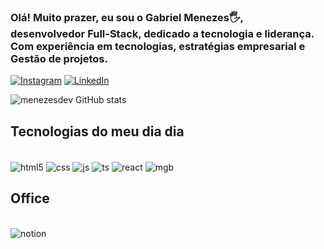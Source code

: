 ### Olá! Muito prazer, eu sou o Gabriel Menezes🖐️, <br>desenvolvedor Full-Stack, dedicado a tecnologia e liderança. <br> Com experiência em tecnologias, estratégias empresarial e Gestão de projetos. 

[![Instagram](https://img.shields.io/badge/Instagram-E4405F?style=for-the-badge&logo=instagram&logoColor=white)](https://www.instagram.com/gaab.riielll/?next=%2F)
[![LinkedIn](https://img.shields.io/badge/LinkedIn-0077B5?style=for-the-badge&logo=linkedin&logoColor=white)](https://www.linkedin.com/in/gabriel-menezesdev/)

![menezesdev GitHub stats](https://github-readme-stats.vercel.app/api?username=menezesdev&show_icons=true&theme=tokyonight)

## Tecnologias do meu dia dia 

<div style="display: inline-block"></br>
    <img align="center"alt="html5" src="https://img.shields.io/badge/HTML5-E34F26?style=for-the-badge&logo=html5&logoColor=white "/>
        <img align="center"alt="css" src="https://img.shields.io/badge/CSS3-1572B6?style=for-the-badge&logo=css3&logoColor=white"/>
        <img align="center"alt="js" src="https://img.shields.io/badge/JavaScript-F7DF1E?style=for-the-badge&logo=javascript&logoColor=blacke"/>
        <img align="center"alt="ts" src="https://img.shields.io/badge/TypeScript-007ACC?style=for-the-badge&logo=typescript&logoColor=white"/>
        <img align="center"alt="react" src="https://img.shields.io/badge/React-20232A?style=for-the-badge&logo=react&logoColor=61DAFB"/>
        <img align="center"alt="mgb" src="https://img.shields.io/badge/MongoDB-4EA94B?style=for-the-badge&logo=mongodb&logoColor=white"/>
</div>


## Office

<div style="display: inline-block"></br>
    <img align="center"alt="notion" src="https://img.shields.io/badge/Notion-000000?style=for-the-badge&logo=notion&logoColor=white"/><br>


